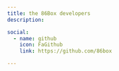```yaml
---
title: the 86Box developers
description: 

social:
  - name: github
    icon: FaGithub
    link: https://github.com/86box

---
```

